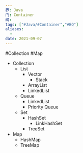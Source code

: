 ```yaml
---
界: Java
门: Container
纲: 
tags: ["#Java/#Container","#BQ"]
aliases:
  - 
date: 2021-09-07
---
```

#Collection #Map


- Collection
	- List
		- Vector
			- Stack
		- ArrayList
		- LinkedList
	- Queue
		- LinkedList
		- Priority Queue
	- Set
		- HashSet
			- LinkHashSet
		- TreeSet
- Map
	- HashMap
	- TreeMap